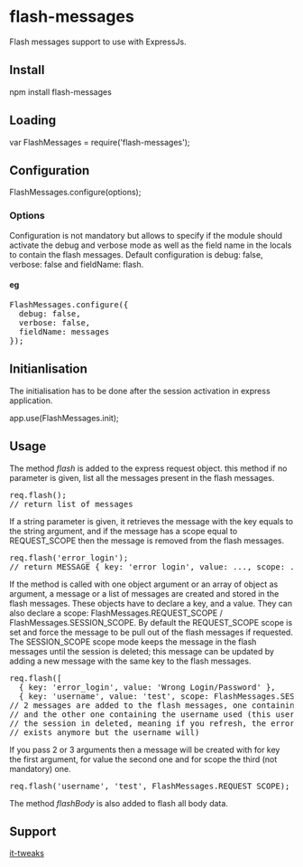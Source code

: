 # flash-messages

Flash messages support to use with ExpressJs.

## Install

  npm install flash-messages

## Loading

  var FlashMessages = require('flash-messages');

## Configuration

  FlashMessages.configure(options);

### Options

Configuration is not mandatory but allows to specify if the module should activate the debug and verbose mode as well as the field name in the locals to contain the flash messages. Default configuration is debug: false, verbose: false and fieldName: flash.

#### eg

<pre>
FlashMessages.configure({
  debug: false,
  verbose: false,
  fieldName: messages
});
</pre>

## Initianlisation

The initialisation has to be done after the session activation in express application.

  app.use(FlashMessages.init);

## Usage

The method <i>flash</i> is added to the express request object. this method if no parameter is given, list all the messages present in the flash messages.
<pre>
req.flash();
// return list of messages
</pre>

If a string parameter is given, it retrieves the message with the key equals to the string argument, and if the message has a scope equal to REQUEST_SCOPE then the message is removed from the flash messages.
<pre>
req.flash('error_login');
// return MESSAGE { key: 'error_login', value: ..., scope: ... }
</pre>

If the method is called with one object argument or an array of object as argument, a message or a list of messages are created and stored in the flash messages. These objects have to declare a key, and a value. They can also declare a scope: FlashMessages.REQUEST_SCOPE / FlashMessages.SESSION_SCOPE. By default the REQUEST_SCOPE scope is set and force the message to be pull out of the flash messages if requested. The SESSION_SCOPE scope mode keeps the message in the flash messages until the session is deleted; this message can be updated by adding a new message with the same key to the flash messages.
<pre>
req.flash([
  { key: 'error_login', value: 'Wrong Login/Password' },
  { key: 'username', value: 'test', scope: FlashMessages.SESSION_SCOPE }];
// 2 messages are added to the flash messages, one containing the login error message
// and the other one containing the username used (this username will be keeped until
// the session in deleted, meaning if you refresh, the error login message will not
// exists anymore but the username will)
</pre>

If you pass 2 or 3 arguments then a message will be created with for key the first argument, for value the second one and for scope the third (not mandatory) one.
<pre>
req.flash('username', 'test', FlashMessages.REQUEST_SCOPE);
</pre>

The method <i>flashBody</i> is also added to flash all body data.

## Support

<a href="http://www.it-tweaks.com/" target="_blank">it-tweaks</a>
